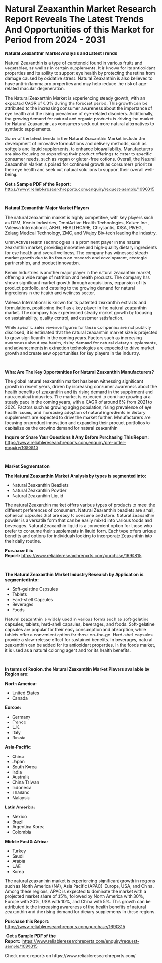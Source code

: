 <p><h1>Natural Zeaxanthin Market Research Report Reveals The Latest Trends And Opportunities of this Market for Period from 2024 - 2031</h1></p><p><strong>Natural Zeaxanthin Market Analysis and Latest Trends</strong></p>
<p><p>Natural Zeaxanthin is a type of carotenoid found in various fruits and vegetables, as well as in certain supplements. It is known for its antioxidant properties and its ability to support eye health by protecting the retina from damage caused by oxidative stress. Natural Zeaxanthin is also believed to have anti-inflammatory properties and may help reduce the risk of age-related macular degeneration.</p><p>The Natural Zeaxanthin Market is experiencing steady growth, with an expected CAGR of 6.3% during the forecast period. This growth can be attributed to the increasing consumer awareness about the importance of eye health and the rising prevalence of eye-related disorders. Additionally, the growing demand for natural and organic products is driving the market for Natural Zeaxanthin, as consumers seek out more natural alternatives to synthetic supplements.</p><p>Some of the latest trends in the Natural Zeaxanthin Market include the development of innovative formulations and delivery methods, such as softgels and liquid supplements, to enhance bioavailability. Manufacturers are also focusing on expanding their product offerings to cater to specific consumer needs, such as vegan or gluten-free options. Overall, the Natural Zeaxanthin Market is poised for continued growth as consumers prioritize their eye health and seek out natural solutions to support their overall well-being.</p></p>
<p><strong>Get a Sample PDF of the Report:&nbsp;</strong> <a href="https://www.reliableresearchreports.com/enquiry/request-sample/1690815">https://www.reliableresearchreports.com/enquiry/request-sample/1690815</a></p>
<p>&nbsp;</p>
<p><strong>Natural Zeaxanthin Major Market Players</strong></p>
<p><p>The natural zeaxanthin market is highly competitive, with key players such as DSM, Kemin Industries, OmniActive Health Technologies, Kalsec Inc., Valensa International, AKHIL HEALTHCARE, Chrysantis, IOSA, PIVEG, Zelang Medical Technology, ZMC, and Vitajoy Bio-tech leading the industry. </p><p>OmniActive Health Technologies is a prominent player in the natural zeaxanthin market, providing innovative and high-quality dietary ingredients for eye health and overall wellness. The company has witnessed steady market growth due to its focus on research and development, strategic partnerships, and product innovation. </p><p>Kemin Industries is another major player in the natural zeaxanthin market, offering a wide range of nutrition and health products. The company has shown significant market growth through acquisitions, expansion of its product portfolio, and catering to the growing demand for natural ingredients in the health and wellness sector. </p><p>Valensa International is known for its patented zeaxanthin extracts and formulations, positioning itself as a key player in the natural zeaxanthin market. The company has experienced steady market growth by focusing on sustainability, quality control, and customer satisfaction. </p><p>While specific sales revenue figures for these companies are not publicly disclosed, it is estimated that the natural zeaxanthin market size is projected to grow significantly in the coming years. Factors such as increasing awareness about eye health, rising demand for natural dietary supplements, and advancements in extraction technologies are expected to drive market growth and create new opportunities for key players in the industry.</p></p>
<p>&nbsp;</p>
<p><strong>What Are The Key Opportunities For Natural Zeaxanthin Manufacturers?</strong></p>
<p><p>The global natural zeaxanthin market has been witnessing significant growth in recent years, driven by increasing consumer awareness about the health benefits of zeaxanthin and its rising demand in the supplement and nutraceutical industries. The market is expected to continue growing at a steady pace in the coming years, with a CAGR of around 6% from 2021 to 2026. Factors such as growing aging population, rising prevalence of eye health issues, and increasing adoption of natural ingredients in dietary supplements are expected to drive the market further. Manufacturers are focusing on product innovation and expanding their product portfolios to capitalize on the growing demand for natural zeaxanthin.</p></p>
<p><strong>Inquire or Share Your Questions If Any Before Purchasing This Report:</strong> <a href="https://www.reliableresearchreports.com/enquiry/pre-order-enquiry/1690815">https://www.reliableresearchreports.com/enquiry/pre-order-enquiry/1690815</a></p>
<p>&nbsp;</p>
<p><strong>Market Segmentation</strong></p>
<p><strong>The Natural Zeaxanthin Market Analysis by types is segmented into:</strong></p>
<p><ul><li>Natural Zeaxanthin Beadlets</li><li>Natural Zeaxanthin Powder</li><li>Natural Zeaxanthin Liquid</li></ul></p>
<p><p>The natural Zeaxanthin market offers various types of products to meet the different preferences of consumers. Natural Zeaxanthin beadlets are small, spherical capsules that are easy to consume and store. Natural Zeaxanthin powder is a versatile form that can be easily mixed into various foods and beverages. Natural Zeaxanthin liquid is a convenient option for those who prefer to consume their supplements in liquid form. Each type offers unique benefits and options for individuals looking to incorporate Zeaxanthin into their daily routine.</p></p>
<p><strong>Purchase this Report:&nbsp;</strong><a href="https://www.reliableresearchreports.com/purchase/1690815">https://www.reliableresearchreports.com/purchase/1690815</a></p>
<p>&nbsp;</p>
<p><strong>The Natural Zeaxanthin Market Industry Research by Application is segmented into:</strong></p>
<p><ul><li>Soft-gelatine Capsules</li><li>Tablets</li><li>Hard-shell Capsules</li><li>Beverages</li><li>Foods</li></ul></p>
<p><p>Natural zeaxanthin is widely used in various forms such as soft-gelatine capsules, tablets, hard-shell capsules, beverages, and foods. Soft-gelatine capsules are popular for their easy consumption and absorption, while tablets offer a convenient option for those on-the-go. Hard-shell capsules provide a slow-release effect for sustained benefits. In beverages, natural zeaxanthin can be added for its antioxidant properties. In the foods market, it is used as a natural coloring agent and for its health benefits.</p></p>
<p>&nbsp;</p>
<p><strong>In terms of Region, the Natural Zeaxanthin Market Players available by Region are:</strong></p>
<p>
    <p> <strong> North America: </strong>
        <ul>
            <li>United States</li>
            <li>Canada</li>
        </ul>
        </p> 
    <p> <strong> Europe: </strong>
        <ul>
            <li>Germany</li>
            <li>France</li>
            <li>U.K.</li>
            <li>Italy</li>
            <li>Russia</li>
        </ul>
        </p> 
    <p> <strong> Asia-Pacific: </strong>
        <ul>
            <li>China</li>
            <li>Japan</li>
            <li>South Korea</li>
            <li>India</li>
            <li>Australia</li>
            <li>China Taiwan</li>
            <li>Indonesia</li>
            <li>Thailand</li>
            <li>Malaysia</li>
        </ul>
        </p> 
    <p> <strong> Latin America: </strong>
        <ul>
            <li>Mexico</li>
            <li>Brazil</li>
            <li>Argentina Korea</li>
            <li>Colombia</li>
        </ul>
        </p> 
    <p> <strong> Middle East & Africa: </strong>
        <ul>
            <li>Turkey</li>
            <li>Saudi</li>
            <li>Arabia</li>
            <li>UAE</li>
            <li>Korea</li>
        </ul>
    </p>
    </p>
<p><p>The natural zeaxanthin market is experiencing significant growth in regions such as North America (NA), Asia Pacific (APAC), Europe, USA, and China. Among these regions, APAC is expected to dominate the market with a projected market share of 35%, followed by North America with 30%, Europe with 20%, USA with 10%, and China with 5%. This growth can be attributed to the increasing awareness of the health benefits of natural zeaxanthin and the rising demand for dietary supplements in these regions.</p></p>
<p><strong>Purchase this Report: </strong><a href="https://www.reliableresearchreports.com/purchase/1690815">https://www.reliableresearchreports.com/purchase/1690815</a></p>
<p>&nbsp;<strong>Get a Sample PDF of the Report:&nbsp;&nbsp;</strong><a href="https://www.reliableresearchreports.com/enquiry/request-sample/1690815">https://www.reliableresearchreports.com/enquiry/request-sample/1690815</a></p>
<p><strong></strong></p>
<p>Check more reports on https://www.reliableresearchreports.com/</p>